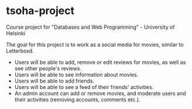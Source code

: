 # tsoha-project
Course project for "Databases and Web Programming" - University of Helsinki

The goal for this project is to work as a social media for movies, similar to Letterboxd.
- Users will be able to add, remove or edit reviews for movies, as well as see other people's reviews.
- Users will be able to see information about movies.
- Users will be able to add friends.
- Users will be able to see a feed of their friends' activities.
- An admin account can add or remove movies, and moderate users and their activities (removing accounts, comments etc.).
